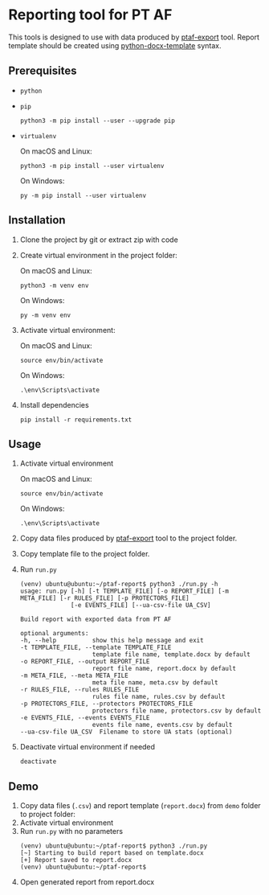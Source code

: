 # Reporting tool for PT AF
This tools is designed to use with data produced by [ptaf-export](https://github.com/b4bay/ptaf-export) tool.
Report template should be created using [python-docx-template](https://docxtpl.readthedocs.io/en/latest/) syntax.

## Prerequisites
+ `python`
+ `pip`
    ```
    python3 -m pip install --user --upgrade pip
    ``` 
+ `virtualenv`

    On macOS and Linux:
    ```
    python3 -m pip install --user virtualenv
    ```
    On Windows:
    ```
    py -m pip install --user virtualenv
    ```
## Installation
1. Clone the project by git or extract zip with code
2. Create virtual environment in the project folder:

    On macOS and Linux:
    
    ```
    python3 -m venv env
    ```
    On Windows:
    ```
    py -m venv env
    ```
3. Activate virtual environment:

    On macOS and Linux:
    ```
    source env/bin/activate
    ```
    On Windows:
    ```
    .\env\Scripts\activate
    ```
4. Install dependencies

    ```
    pip install -r requirements.txt
    ``` 
## Usage
1. Activate virtual environment

    On macOS and Linux:
    ```
    source env/bin/activate
    ```
    On Windows:
    ```
    .\env\Scripts\activate
    ```
2. Copy data files produced by [ptaf-export](https://github.com/b4bay/ptaf-export) tool to the project folder.
3. Copy template file to the project folder.
4. Run `run.py`

    ```
    (venv) ubuntu@ubuntu:~/ptaf-report$ python3 ./run.py -h
    usage: run.py [-h] [-t TEMPLATE_FILE] [-o REPORT_FILE] [-m META_FILE] [-r RULES_FILE] [-p PROTECTORS_FILE]
                  [-e EVENTS_FILE] [--ua-csv-file UA_CSV]
    
    Build report with exported data from PT AF
    
    optional arguments:
    -h, --help          show this help message and exit
    -t TEMPLATE_FILE, --template TEMPLATE_FILE
                        template file name, template.docx by default
    -o REPORT_FILE, --output REPORT_FILE
                        report file name, report.docx by default
    -m META_FILE, --meta META_FILE
                        meta file name, meta.csv by default
    -r RULES_FILE, --rules RULES_FILE
                        rules file name, rules.csv by default
    -p PROTECTORS_FILE, --protectors PROTECTORS_FILE
                        protectors file name, protectors.csv by default
    -e EVENTS_FILE, --events EVENTS_FILE
                        events file name, events.csv by default
    --ua-csv-file UA_CSV  Filename to store UA stats (optional)
    ```

5. Deactivate virtual environment if needed

    ```
    deactivate
    ```

## Demo
1. Copy data files (`.csv`) and report template (`report.docx`) from `demo` folder to project folder:
2. Activate virtual environment
3. Run `run.py` with no parameters
    ```
    (venv) ubuntu@ubuntu:~/ptaf-report$ python3 ./run.py 
    [~] Starting to build report based on template.docx
    [+] Report saved to report.docx
    (venv) ubuntu@ubuntu:~/ptaf-report$ 
    ```
4. Open generated report from report.docx